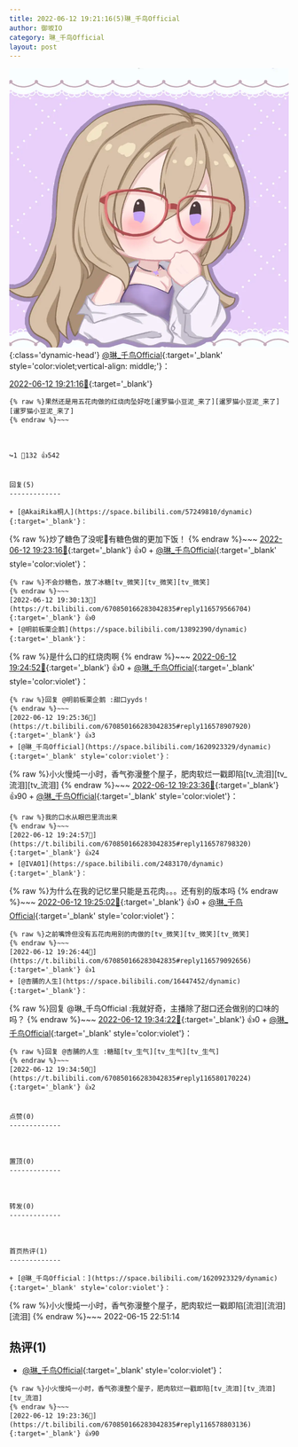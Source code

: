 ```yaml
---
title: 2022-06-12 19:21:16(5)琳_千鸟Official
author: 御坂IO
category: 琳_千鸟Official
layout: post
---
```


![img](/images/c0a88f85ebd0d056f37b114e0748e69556c8b488.jpg){:class='dynamic-head'}
[@琳_千鸟Official](https://space.bilibili.com/1620923329/dynamic){:target='_blank' style='color:violet;vertical-align: middle;'}：

[2022-06-12 19:21:16🔗](https://t.bilibili.com/670850166283042835){:target='_blank'}

~~~
{% raw %}果然还是用五花肉做的红烧肉坠好吃[暹罗猫小豆泥_来了][暹罗猫小豆泥_来了][暹罗猫小豆泥_来了]
{% endraw %}~~~



↪️1 💬132 👍542


回复(5)
-------------

+ [@AkaiRika桐人](https://space.bilibili.com/57249810/dynamic){:target='_blank'}：
~~~
{% raw %}炒了糖色了没呢🍚有糖色做的更加下饭！
{% endraw %}~~~
[2022-06-12 19:23:16🔗](https://t.bilibili.com/670850166283042835#reply116578722224){:target='_blank'} 👍0
    + [@琳_千鸟Official](https://space.bilibili.com/1620923329/dynamic){:target='_blank' style='color:violet'}：
~~~
{% raw %}不会炒糖色，放了冰糖[tv_微笑][tv_微笑][tv_微笑]
{% endraw %}~~~
[2022-06-12 19:30:13🔗](https://t.bilibili.com/670850166283042835#reply116579566704){:target='_blank'} 👍0
+ [@明前板栗企鹅](https://space.bilibili.com/13892390/dynamic){:target='_blank'}：
~~~
{% raw %}是什么口的红烧肉啊
{% endraw %}~~~
[2022-06-12 19:24:52🔗](https://t.bilibili.com/670850166283042835#reply116578794096){:target='_blank'} 👍0
    + [@琳_千鸟Official](https://space.bilibili.com/1620923329/dynamic){:target='_blank' style='color:violet'}：
~~~
{% raw %}回复 @明前板栗企鹅 :甜口yyds！
{% endraw %}~~~
[2022-06-12 19:25:36🔗](https://t.bilibili.com/670850166283042835#reply116578907920){:target='_blank'} 👍3
+ [@琳_千鸟Official](https://space.bilibili.com/1620923329/dynamic){:target='_blank' style='color:violet'}：
~~~
{% raw %}小火慢炖一小时，香气弥漫整个屋子，肥肉软烂一戳即陷[tv_流泪][tv_流泪][tv_流泪]
{% endraw %}~~~
[2022-06-12 19:23:36🔗](https://t.bilibili.com/670850166283042835#reply116578803136){:target='_blank'} 👍90
    + [@琳_千鸟Official](https://space.bilibili.com/1620923329/dynamic){:target='_blank' style='color:violet'}：
~~~
{% raw %}我的口水从眼巴里流出来
{% endraw %}~~~
[2022-06-12 19:24:57🔗](https://t.bilibili.com/670850166283042835#reply116578798320){:target='_blank'} 👍24
+ [@IVA01](https://space.bilibili.com/2483170/dynamic){:target='_blank'}：
~~~
{% raw %}为什么在我的记忆里只能是五花肉。。。还有别的版本吗
{% endraw %}~~~
[2022-06-12 19:25:02🔗](https://t.bilibili.com/670850166283042835#reply116578861008){:target='_blank'} 👍0
    + [@琳_千鸟Official](https://space.bilibili.com/1620923329/dynamic){:target='_blank' style='color:violet'}：
~~~
{% raw %}之前嘴馋但没有五花肉用别的肉做的[tv_微笑][tv_微笑][tv_微笑]
{% endraw %}~~~
[2022-06-12 19:26:44🔗](https://t.bilibili.com/670850166283042835#reply116579092656){:target='_blank'} 👍1
+ [@杏脯的人生](https://space.bilibili.com/16447452/dynamic){:target='_blank'}：
~~~
{% raw %}回复 @琳_千鸟Official :我就好奇，主播除了甜口还会做别的口味的吗？
{% endraw %}~~~
[2022-06-12 19:34:22🔗](https://t.bilibili.com/670850166283042835#reply116580104112){:target='_blank'} 👍0
    + [@琳_千鸟Official](https://space.bilibili.com/1620923329/dynamic){:target='_blank' style='color:violet'}：
~~~
{% raw %}回复 @杏脯的人生 :糖醋[tv_生气][tv_生气][tv_生气]
{% endraw %}~~~
[2022-06-12 19:34:50🔗](https://t.bilibili.com/670850166283042835#reply116580170224){:target='_blank'} 👍2


点赞(0)
-------------



置顶(0)
-------------



转发(0)
-------------



首页热评(1)
-------------

+ [@琳_千鸟Official：](https://space.bilibili.com/1620923329/dynamic){:target='_blank' style='color:violet'}：
~~~
{% raw %}小火慢炖一小时，香气弥漫整个屋子，肥肉软烂一戳即陷[流泪][流泪][流泪]
{% endraw %}~~~
2022-06-15 22:51:14


热评(1)
-------------

+ [@琳_千鸟Official](https://space.bilibili.com/1620923329/dynamic){:target='_blank' style='color:violet'}：
~~~
{% raw %}小火慢炖一小时，香气弥漫整个屋子，肥肉软烂一戳即陷[tv_流泪][tv_流泪][tv_流泪]
{% endraw %}~~~
[2022-06-12 19:23:36🔗](https://t.bilibili.com/670850166283042835#reply116578803136){:target='_blank'} 👍90



